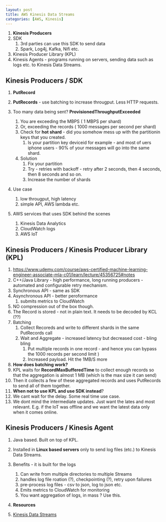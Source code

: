 ```yaml
---
layout: post
title: AWS Kinesis Data Streams 
categories: [AWS, Kinesis] 
---
```



1. **Kinesis Producers**
1. SDK
    1. 3rd parties can use this SDK to send data 
    1. Spark, Log4j, Kafka, Nifi etc. 
1. Kinesis Producer Library (KPL)
1. Kinesis Agents - programs running on servers, sending data such as logs etc. to Kinesis Data Streams. 

## Kinesis Producers / SDK
1. **PutRecord** 
1. **PutRecords** - use batching to increase througput. Less HTTP requests. 
1. Too many data being sent? **ProvisionedThroughputExceeded** 
    1. You are exceeding the MBPS ( 1 MBPS per shard)
    1. Or, exceeding the records ( 1000 messages per second per shard)
    1. Check for **hot shard** - did you somehow mess up with the partitionin keys that you created. 
        1. Is your partition key deviceid for example - and most of uers iphone users - 90% of your messages will go into the same shard. 
    1. Solution
        1. Fix your partition 
        1. Try - retries with backoff - retry after 2 seconds, then 4 seconds, then 8 seconds and so on. 
        1. Increase the number of shards 

1. Use case 
    1. low througput, high latency 
    1. simple API, AWS lambda etc. 
1. AWS services that uses SDK behind the scenes 
    1. Kinesis Data Analytics 
    1. CloudWatch logs 
    1. AWS IoT 
     
## Kinesis Producers / Kinesis Producer Library (KPL)
1. https://www.udemy.com/course/aws-certified-machine-learning-engineer-associate-mla-c01/learn/lecture/45356725#notes
1. C++/Java Library - high performance, long running producers - automated and configurable retry mechanism. 
1. Synchronous API - same as SDK 
1. Asynchronous API - better peroformance 
    1. submits metrics to CloudWatch 
1. NO compression out of the box though. 
1. The Record is stored - not in plain text. It needs to be decoded by KCL (??)
1. Batching 
    1. Collect Recoreds and write to different shards in the same PutRecords call 
    1. Wait and Aggregate - increased latency but decreased cost - bling bling 
        1. Put multiple records in one record - and hence you can bypass the 1000 records per second limit ) 
        1. Increased payload. Hit the 1MB/S more 
1. **How does batching work?**
1. KPL waits for **RecordMaxBufferedTime** to collect enough records so that the aggregation is almost 1 MB (which is the max size it can send)
1. Then it collects a few of these aggregated records and uses PutRecords to send all of them together. 
1. **When not to use KPL and use SDK instead**? 
1. We cant wait for the delay. Some real time use case. 
1. We dont mind the intermediate updates. Just want the lates and most relevant. E.g. if the IoT was offline and we want the latest data only when it comes online. 

## Kinesis Producers / Kinesis Agent 
1. Java based. Built on top of KPL. 
1. Installed in **Linux based servers** only to send log files (etc.) to Kinesis Data Streams. 
1. Benefits - it is built for the logs 
    1. Can write from multiple directories to multiple Streams
    1. handles log file roation (?), checkpointing (?), retry upon failures 
    1. pre-process log files - csv to json, log to json etc. 
    1. Emits metrics to CloudWatch for monitoring 
    1. You want aggregation of logs, in mass ? Use this.  




1. **Resources** 
1. [Kinesis Data Streams](https://www.udemy.com/course/aws-certified-machine-learning-engineer-associate-mla-c01/learn/lecture/45356719#notes)
